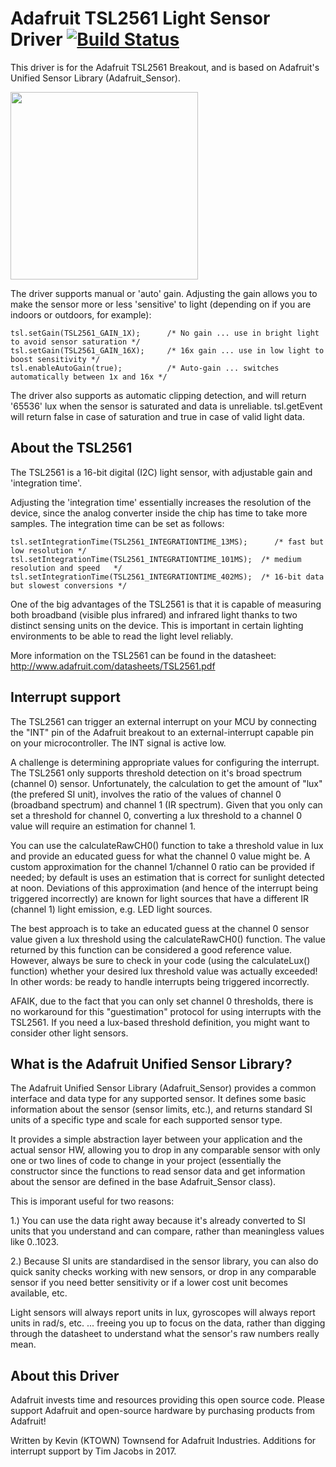 # Adafruit TSL2561 Light Sensor Driver  [![Build Status](https://travis-ci.com/adafruit/Adafruit_TSL2561.svg?branch=master)](https://travis-ci.com/adafruit/Adafruit_TSL2561)

This driver is for the Adafruit TSL2561 Breakout, and is based on Adafruit's Unified Sensor Library (Adafruit_Sensor).

<img src="https://cdn-shop.adafruit.com/970x728/439-00.jpg" height="300"/>


The driver supports manual or 'auto' gain. Adjusting the gain allows you to make the sensor more or less 'sensitive' to light (depending on if you are indoors or outdoors, for example):
```
tsl.setGain(TSL2561_GAIN_1X);      /* No gain ... use in bright light to avoid sensor saturation */
tsl.setGain(TSL2561_GAIN_16X);     /* 16x gain ... use in low light to boost sensitivity */
tsl.enableAutoGain(true);          /* Auto-gain ... switches automatically between 1x and 16x */
```

The driver also supports as automatic clipping detection, and will return '65536' lux when the sensor is saturated and data is unreliable. tsl.getEvent will return false in case of saturation and true in case of valid light data.

## About the TSL2561 ##

The TSL2561 is a 16-bit digital (I2C) light sensor, with adjustable gain and 'integration time'.  

Adjusting the 'integration time' essentially increases the resolution of the device, since the analog converter inside the chip has time to take more samples.  The integration time can be set as follows:
```
tsl.setIntegrationTime(TSL2561_INTEGRATIONTIME_13MS);      /* fast but low resolution */
tsl.setIntegrationTime(TSL2561_INTEGRATIONTIME_101MS);  /* medium resolution and speed   */
tsl.setIntegrationTime(TSL2561_INTEGRATIONTIME_402MS);  /* 16-bit data but slowest conversions */
```

One of the big advantages of the TSL2561 is that it is capable of measuring both broadband (visible plus infrared) and infrared light thanks to two distinct sensing units on the device.  This is important in certain lighting environments to be able to read the light level reliably.

More information on the TSL2561 can be found in the datasheet: http://www.adafruit.com/datasheets/TSL2561.pdf

## Interrupt support ##

The TSL2561 can trigger an external interrupt on your MCU by connecting the "INT" pin of the Adafruit breakout to an external-interrupt capable pin on your microcontroller. The INT signal is active low.

A challenge is determining appropriate values for configuring the interrupt. The TSL2561 only supports threshold detection on it's broad spectrum (channel 0) sensor. Unfortunately, the calculation to get the amount of "lux" (the prefered SI unit), involves the ratio of the values of channel 0 (broadband spectrum) and channel 1 (IR spectrum). Given that you only can set a threshold for channel 0, converting a lux threshold to a channel 0 value will require an estimation for channel 1.

You can use the calculateRawCH0() function to take a threshold value in lux and provide an educated guess for what the channel 0 value might be. A custom approximation for the channel 1/channel 0 ratio can be provided if needed; by default is uses an estimation that is correct for sunlight detected at noon. Deviations of this approximation (and hence of the interrupt being triggered incorrectly) are known for light sources that have a different IR (channel 1) light emission, e.g. LED light sources.

The best approach is to take an educated guess at the channel 0 sensor value given a lux threshold using the calculateRawCH0() function. The value returned by this function can be considered a good reference value. However, always be sure to check in your code (using the calculateLux() function) whether your desired lux threshold value was actually exceeded! In other words: be ready to handle interrupts being triggered incorrectly.

AFAIK, due to the fact that you can only set channel 0 thresholds, there is no workaround for this "guestimation" protocol for using interrupts with the TSL2561. If you need a lux-based threshold definition, you might want to consider other light sensors.

## What is the Adafruit Unified Sensor Library? ##

The Adafruit Unified Sensor Library (Adafruit_Sensor) provides a common interface and data type for any supported sensor.  It defines some basic information about the sensor (sensor limits, etc.), and returns standard SI units of a specific type and scale for each supported sensor type.

It provides a simple abstraction layer between your application and the actual sensor HW, allowing you to drop in any comparable sensor with only one or two lines of code to change in your project (essentially the constructor since the functions to read sensor data and get information about the sensor are defined in the base Adafruit_Sensor class).

This is imporant useful for two reasons:

1.) You can use the data right away because it's already converted to SI units that you understand and can compare, rather than meaningless values like 0..1023.

2.) Because SI units are standardised in the sensor library, you can also do quick sanity checks working with new sensors, or drop in any comparable sensor if you need better sensitivity or if a lower cost unit becomes available, etc.

Light sensors will always report units in lux, gyroscopes will always report units in rad/s, etc. ... freeing you up to focus on the data, rather than digging through the datasheet to understand what the sensor's raw numbers really mean.

## About this Driver ##

Adafruit invests time and resources providing this open source code.  Please support Adafruit and open-source hardware by purchasing products from Adafruit!

Written by Kevin (KTOWN) Townsend for Adafruit Industries.
Additions for interrupt support by Tim Jacobs in 2017.
